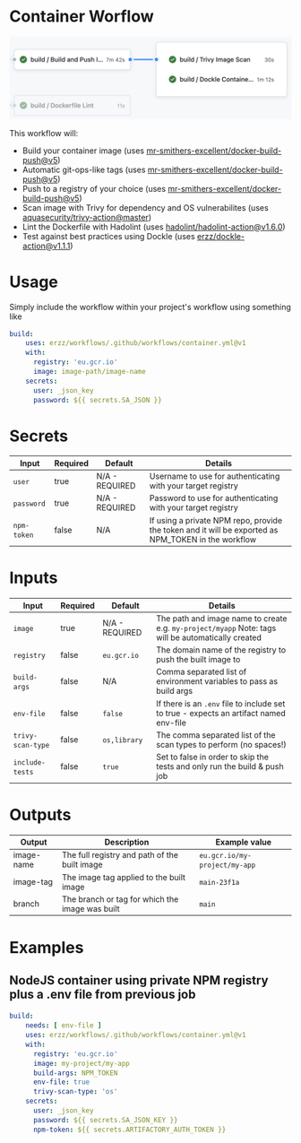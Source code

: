 # Container Worflow

![Container Workflow](/media/container.png)

This workflow will:

- Build your container image (uses [mr-smithers-excellent/docker-build-push@v5](https://github.com/mr-smithers-excellent/docker-build-push))
- Automatic git-ops-like tags (uses [mr-smithers-excellent/docker-build-push@v5](https://github.com/mr-smithers-excellent/docker-build-push))
- Push to a registry of your choice (uses [mr-smithers-excellent/docker-build-push@v5](https://github.com/mr-smithers-excellent/docker-build-push))
- Scan image with Trivy for dependency and OS vulnerabilites (uses [aquasecurity/trivy-action@master](https://github.com/aquasecurity/trivy-action))
- Lint the Dockerfile with Hadolint (uses [hadolint/hadolint-action@v1.6.0](https://github.com/hadolint/hadolint-action))
- Test against best practices using Dockle (uses [erzz/dockle-action@v1.1.1](https://github.com/erzz/dockle-action))

# Usage

Simply include the workflow within your project's workflow using something like

```yaml
build:
    uses: erzz/workflows/.github/workflows/container.yml@v1
    with:
      registry: 'eu.gcr.io'
      image: image-path/image-name
    secrets:
      user: _json_key
      password: ${{ secrets.SA_JSON }}
```

# Secrets

| Input             | Required | Default        | Details                                                                                             |
| ----------------- | -------- | -------------- | --------------------------------------------------------------------------------------------------- |
| `user`            | true     | N/A - REQUIRED | Username to use for authenticating with your target registry                                        |
| `password`        | true     | N/A - REQUIRED | Password to use for authenticating with your target registry                                        |
| `npm-token`       | false    | N/A            | If using a private NPM repo, provide the token and it will be exported as NPM_TOKEN in the workflow |

# Inputs

| Input             | Required | Default        | Details                                                                                            |
| ----------------- | -------- | -------------- | -------------------------------------------------------------------------------------------------- |
| `image`           | true     | N/A - REQUIRED | The path and image name to create e.g. `my-project/myapp` Note: tags will be automatically created |
| `registry`        | false    | `eu.gcr.io`    | The domain name of the registry to push the built image to                                         |
| `build-args`      | false    | N/A            | Comma separated list of environment variables to pass as build args                                |
| `env-file`        | false    | `false`        | If there is an `.env` file to include set to true - expects an artifact named env-file             |
| `trivy-scan-type` | false    | `os,library`   | The comma separated list of the scan types to perform (no spaces!)                                 |
| `include-tests`   | false    | `true`         | Set to false in order to skip the tests and only run the build & push job                          |

# Outputs

| Output     | Description                                     | Example value                 |
| ---------- | ----------------------------------------------- | ----------------------------- |
| image-name | The full registry and path of the built image   | `eu.gcr.io/my-project/my-app` |
| image-tag  | The image tag applied to the built image        | `main-23f1a`                  |
| branch     | The branch or tag for which the image was built | `main`                        |

# Examples

## NodeJS container using private NPM registry plus a .env file from previous job

```yaml
build:
    needs: [ env-file ]
    uses: erzz/workflows/.github/workflows/container.yml@v1
    with:
      registry: 'eu.gcr.io'
      image: my-project/my-app
      build-args: NPM_TOKEN
      env-file: true
      trivy-scan-type: 'os'
    secrets:
      user: _json_key
      password: ${{ secrets.SA_JSON_KEY }}
      npm-token: ${{ secrets.ARTIFACTORY_AUTH_TOKEN }}
```
